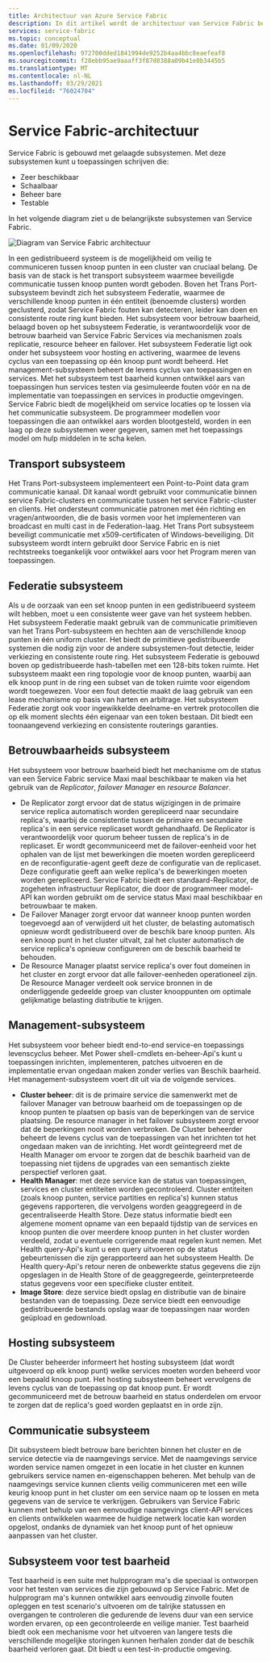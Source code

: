 ```yaml
---
title: Architectuur van Azure Service Fabric
description: In dit artikel wordt de architectuur van Service Fabric beschreven, een platform voor gedistribueerde systemen dat wordt gebruikt voor het bouwen van schaal bare, betrouw bare en eenvoudig te beheren toepassingen voor de Cloud.
services: service-fabric
ms.topic: conceptual
ms.date: 01/09/2020
ms.openlocfilehash: 972700dded1841994de9252b4aa4bbc8eaefeaf8
ms.sourcegitcommit: f28ebb95ae9aaaff3f87d8388a09b41e0b3445b5
ms.translationtype: MT
ms.contentlocale: nl-NL
ms.lasthandoff: 03/29/2021
ms.locfileid: "76024704"
---
```

# <a name="service-fabric-architecture"></a>Service Fabric-architectuur

Service Fabric is gebouwd met gelaagde subsystemen. Met deze subsystemen kunt u toepassingen schrijven die:

* Zeer beschikbaar
* Schaalbaar
* Beheer bare
* Testable

In het volgende diagram ziet u de belangrijkste subsystemen van Service Fabric.

![Diagram van Service Fabric architectuur](media/service-fabric-architecture/service-fabric-architecture.png)

In een gedistribueerd systeem is de mogelijkheid om veilig te communiceren tussen knoop punten in een cluster van cruciaal belang. De basis van de stack is het transport subsysteem waarmee beveiligde communicatie tussen knoop punten wordt geboden. Boven het Trans Port-subsysteem bevindt zich het subsysteem Federatie, waarmee de verschillende knoop punten in één entiteit (benoemde clusters) worden geclusterd, zodat Service Fabric fouten kan detecteren, leider kan doen en consistente route ring kunt bieden. Het subsysteem voor betrouw baarheid, belaagd boven op het subsysteem Federatie, is verantwoordelijk voor de betrouw baarheid van Service Fabric Services via mechanismen zoals replicatie, resource beheer en failover. Het subsysteem Federatie ligt ook onder het subsysteem voor hosting en activering, waarmee de levens cyclus van een toepassing op één knoop punt wordt beheerd. Het management-subsysteem beheert de levens cyclus van toepassingen en services. Met het subsysteem test baarheid kunnen ontwikkel aars van toepassingen hun services testen via gesimuleerde fouten vóór en na de implementatie van toepassingen en services in productie omgevingen. Service Fabric biedt de mogelijkheid om service locaties op te lossen via het communicatie subsysteem. De programmeer modellen voor toepassingen die aan ontwikkel aars worden blootgesteld, worden in een laag op deze subsystemen weer gegeven, samen met het toepassings model om hulp middelen in te scha kelen.

## <a name="transport-subsystem"></a>Transport subsysteem

Het Trans Port-subsysteem implementeert een Point-to-Point data gram communicatie kanaal. Dit kanaal wordt gebruikt voor communicatie binnen service Fabric-clusters en communicatie tussen het service Fabric-cluster en clients. Het ondersteunt communicatie patronen met één richting en vragen/antwoorden, die de basis vormen voor het implementeren van broadcast en multi cast in de Federation-laag. Het Trans Port subsysteem beveiligt communicatie met x509-certificaten of Windows-beveiliging. Dit subsysteem wordt intern gebruikt door Service Fabric en is niet rechtstreeks toegankelijk voor ontwikkel aars voor het Program meren van toepassingen.

## <a name="federation-subsystem"></a>Federatie subsysteem

Als u de oorzaak van een set knoop punten in een gedistribueerd systeem wilt hebben, moet u een consistente weer gave van het systeem hebben. Het subsysteem Federatie maakt gebruik van de communicatie primitieven van het Trans Port-subsysteem en hechten aan de verschillende knoop punten in één uniform cluster. Het biedt de primitieve gedistribueerde systemen die nodig zijn voor de andere subsystemen-fout detectie, leider verkiezing en consistente route ring. Het subsysteem Federatie is gebouwd boven op gedistribueerde hash-tabellen met een 128-bits token ruimte. Het subsysteem maakt een ring topologie voor de knoop punten, waarbij aan elk knoop punt in de ring een subset van de token ruimte voor eigendom wordt toegewezen. Voor een fout detectie maakt de laag gebruik van een lease mechanisme op basis van harten en arbitrage. Het subsysteem Federatie zorgt ook voor ingewikkelde deelname-en vertrek protocollen die op elk moment slechts één eigenaar van een token bestaan. Dit biedt een toonaangevend verkiezing en consistente routerings garanties.

## <a name="reliability-subsystem"></a>Betrouwbaarheids subsysteem

Het subsysteem voor betrouw baarheid biedt het mechanisme om de status van een Service Fabric service Maxi maal beschikbaar te maken via het gebruik van de *Replicator*, *failover Manager* en *resource Balancer*.

* De Replicator zorgt ervoor dat de status wijzigingen in de primaire service replica automatisch worden gerepliceerd naar secundaire replica's, waarbij de consistentie tussen de primaire en secundaire replica's in een service replicaset wordt gehandhaafd. De Replicator is verantwoordelijk voor quorum beheer tussen de replica's in de replicaset. Er wordt gecommuniceerd met de failover-eenheid voor het ophalen van de lijst met bewerkingen die moeten worden gerepliceerd en de reconfiguratie-agent geeft deze de configuratie van de replicaset. Deze configuratie geeft aan welke replica's de bewerkingen moeten worden gerepliceerd. Service Fabric biedt een standaard-Replicator, de zogeheten infrastructuur Replicator, die door de programmeer model-API kan worden gebruikt om de service status Maxi maal beschikbaar en betrouwbaar te maken.
* De Failover Manager zorgt ervoor dat wanneer knoop punten worden toegevoegd aan of verwijderd uit het cluster, de belasting automatisch opnieuw wordt gedistribueerd over de beschik bare knoop punten. Als een knoop punt in het cluster uitvalt, zal het cluster automatisch de service replica's opnieuw configureren om de beschik baarheid te behouden.
* De Resource Manager plaatst service replica's over fout domeinen in het cluster en zorgt ervoor dat alle failover-eenheden operationeel zijn. De Resource Manager verdeelt ook service bronnen in de onderliggende gedeelde groep van cluster knooppunten om optimale gelijkmatige belasting distributie te krijgen.

## <a name="management-subsystem"></a>Management-subsysteem

Het subsysteem voor beheer biedt end-to-end service-en toepassings levenscyclus beheer. Met Power shell-cmdlets en-beheer-Api's kunt u toepassingen inrichten, implementeren, patches uitvoeren en de implementatie ervan ongedaan maken zonder verlies van Beschik baarheid. Het management-subsysteem voert dit uit via de volgende services.

* **Cluster beheer**: dit is de primaire service die samenwerkt met de failover Manager van betrouw baarheid om de toepassingen op de knoop punten te plaatsen op basis van de beperkingen van de service plaatsing. De resource manager in het failover subsysteem zorgt ervoor dat de beperkingen nooit worden verbroken. De Cluster beheerder beheert de levens cyclus van de toepassingen van het inrichten tot het ongedaan maken van de inrichting. Het wordt geïntegreerd met de Health Manager om ervoor te zorgen dat de beschik baarheid van de toepassing niet tijdens de upgrades van een semantisch ziekte perspectief verloren gaat.
* **Health Manager**: met deze service kan de status van toepassingen, services en cluster entiteiten worden gecontroleerd. Cluster entiteiten (zoals knoop punten, service partities en replica's) kunnen status gegevens rapporteren, die vervolgens worden geaggregeerd in de gecentraliseerde Health Store. Deze status informatie biedt een algemene moment opname van een bepaald tijdstip van de services en knoop punten die over meerdere knoop punten in het cluster worden verdeeld, zodat u eventuele corrigerende maat regelen kunt nemen. Met Health query-Api's kunt u een query uitvoeren op de status gebeurtenissen die zijn gerapporteerd aan het subsysteem Health. De Health query-Api's retour neren de onbewerkte status gegevens die zijn opgeslagen in de Health Store of de geaggregeerde, geïnterpreteerde status gegevens voor een specifieke cluster entiteit.
* **Image Store**: deze service biedt opslag en distributie van de binaire bestanden van de toepassing. Deze service biedt een eenvoudige gedistribueerde bestands opslag waar de toepassingen naar worden geüpload en gedownload.

## <a name="hosting-subsystem"></a>Hosting subsysteem

De Cluster beheerder informeert het hosting subsysteem (dat wordt uitgevoerd op elk knoop punt) welke services moeten worden beheerd voor een bepaald knoop punt. Het hosting subsysteem beheert vervolgens de levens cyclus van de toepassing op dat knoop punt. Er wordt gecommuniceerd met de betrouw baarheid en status onderdelen om ervoor te zorgen dat de replica's goed worden geplaatst en in orde zijn.

## <a name="communication-subsystem"></a>Communicatie subsysteem

Dit subsysteem biedt betrouw bare berichten binnen het cluster en de service detectie via de naamgevings service. Met de naamgevings service worden service namen omgezet in een locatie in het cluster en kunnen gebruikers service namen en-eigenschappen beheren. Met behulp van de naamgevings service kunnen clients veilig communiceren met een wille keurig knoop punt in het cluster om een service naam op te lossen en meta gegevens van de service te verkrijgen. Gebruikers van Service Fabric kunnen met behulp van een eenvoudige naamgevings client-API services en clients ontwikkelen waarmee de huidige netwerk locatie kan worden opgelost, ondanks de dynamiek van het knoop punt of het opnieuw aanpassen van het cluster.

## <a name="testability-subsystem"></a>Subsysteem voor test baarheid

Test baarheid is een suite met hulpprogram ma's die speciaal is ontworpen voor het testen van services die zijn gebouwd op Service Fabric. Met de hulpprogram ma's kunnen ontwikkel aars eenvoudig zinvolle fouten opleggen en test scenario's uitvoeren om de talrijke statussen en overgangen te controleren die gedurende de levens duur van een service worden ervaren, op een gecontroleerde en veilige manier. Test baarheid biedt ook een mechanisme voor het uitvoeren van langere tests die verschillende mogelijke storingen kunnen herhalen zonder dat de beschik baarheid verloren gaat. Dit biedt u een test-in-productie omgeving.
